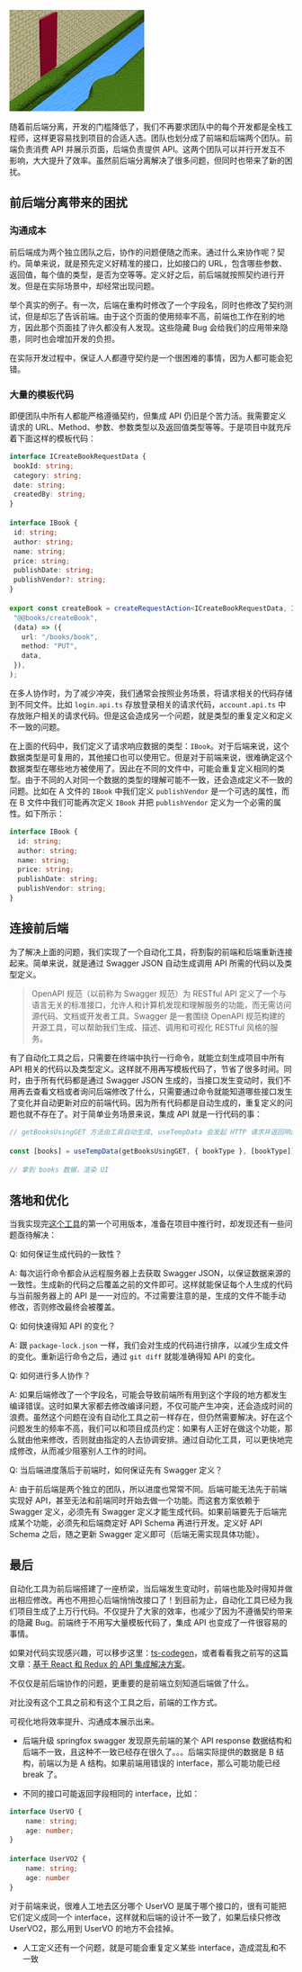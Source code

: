 ![bridge](搭建前后端之桥.assets/draw-bridge.gif)



随着前后端分离，开发的门槛降低了，我们不再要求团队中的每个开发都是全栈工程师，这样更容易找到项目的合适人选。团队也划分成了前端和后端两个团队。前端负责消费 API 并展示页面，后端负责提供 API。这两个团队可以并行开发互不影响，大大提升了效率。虽然前后端分离解决了很多问题，但同时也带来了新的困扰。



## 前后端分离带来的困扰

### 沟通成本

前后端成为两个独立团队之后，协作的问题便随之而来。通过什么来协作呢？契约。简单来说，就是预先定义好精准的接口，比如接口的 URL，包含哪些参数、返回值，每个值的类型，是否为空等等。定义好之后，前后端就按照契约进行开发。但是在实际场景中，却经常出现问题。

举个真实的例子。有一次，后端在重构时修改了一个字段名，同时也修改了契约测试，但是却忘了告诉前端。由于这个页面的使用频率不高，前端也工作在别的地方，因此那个页面挂了许久都没有人发现。这些隐藏 Bug 会给我们的应用带来隐患，同时也会增加开发的负担。

在实际开发过程中，保证人人都遵守契约是一个很困难的事情，因为人都可能会犯错。

### 大量的模板代码

即便团队中所有人都能严格遵循契约，但集成 API 仍旧是个苦力活。我需要定义请求的 URL、Method、参数、参数类型以及返回值类型等等。于是项目中就充斥着下面这样的模板代码：



 ```typescript
interface ICreateBookRequestData {
  bookId: string;
  category: string;
  date: string;
  createdBy: string;
}

interface IBook {
  id: string;
  author: string;
  name: string;
  price: string;
  publishDate: string;
  publishVendor?: string;
}

export const createBook = createRequestAction<ICreateBookRequestData, IBook>(
  "@@books/createBook",
  (data) => ({
    url: "/books/book",
    method: "PUT",
    data,
  }),
);
 ```



在多人协作时，为了减少冲突，我们通常会按照业务场景，将请求相关的代码存储到不同文件。比如 `login.api.ts` 存放登录相关的请求代码，`account.api.ts` 中存放账户相关的请求代码。但是这会造成另一个问题，就是类型的重复定义和定义不一致的问题。

在上面的代码中，我们定义了请求响应数据的类型：`IBook`。对于后端来说，这个数据类型是可复用的，其他接口也可以使用它。但是对于前端来说，很难确定这个数据类型在哪些地方被使用了。因此在不同的文件中，可能会重复定义相同的类型。由于不同的人对同一个数据的类型的理解可能不一致，还会造成定义不一致的问题。比如在 A 文件的 `IBook` 中我们定义 `publishVendor` 是一个可选的属性，而在 B 文件中我们可能再次定义 `IBook` 并把 `publishVendor` 定义为一个必需的属性。如下所示：



```typescript
interface IBook {
  id: string;
  author: string;
  name: string;
  price: string;
  publishDate: string; 
  publishVendor: string;
}
```



## 连接前后端

为了解决上面的问题，我们实现了一个自动化工具，将割裂的前端和后端重新连接起来。简单来说，就是通过 Swagger JSON 自动生成调用 API 所需的代码以及类型定义。

>  OpenAPI 规范（以前称为 Swagger 规范）为 RESTful API 定义了一个与语言无关的标准接口，允许人和计算机发现和理解服务的功能，而无需访问源代码、文档或开发者工具。Swagger 是一套围绕 OpenAPI 规范构建的开源工具，可以帮助我们生成、描述、调用和可视化 RESTful 风格的服务。

有了自动化工具之后，只需要在终端中执行一行命令，就能立刻生成项目中所有 API 相关的代码以及类型定义。这样就不用再写模板代码了，节省了很多时间。同时，由于所有代码都是通过 Swagger JSON 生成的，当接口发生变动时，我们不用再去查看文档或者询问后端修改了什么，只需要通过命令就能知道哪些接口发生了变化并自动更新对应的前端代码。因为所有代码都是自动生成的，重复定义的问题也就不存在了。对于简单业务场景来说，集成 API 就是一行代码的事：



```typescript
// getBooksUsingGET 方法由工具自动生成, useTempData 会发起 HTTP 请求并返回响应数据

const [books] = useTempData(getBooksUsingGET, { bookType }, [bookType]);

// 拿到 books 数据，渲染 UI
```



## 落地和优化

当我实现完[这个工具](https://github.com/reeli/ts-codegen)的第一个可用版本，准备在项目中推行时，却发现还有一些问题亟待解决：



Q: 如何保证生成代码的一致性？

A: 每次运行命令都会从远程服务器上去获取 Swagger JSON，以保证数据来源的一致性。生成新的代码之后覆盖之前的文件即可。这样就能保证每个人生成的代码与当前服务器上的 API 是一一对应的。不过需要注意的是，生成的文件不能手动修改，否则修改最终会被覆盖。



Q: 如何快速得知 API 的变化？

A: 跟 `package-lock.json` 一样，我们会对生成的代码进行排序，以减少生成文件的变化。重新运行命令之后，通过 `git diff` 就能准确得知 API 的变化。



Q: 如何进行多人协作？

A: 如果后端修改了一个字段名，可能会导致前端所有用到这个字段的地方都发生编译错误。这时如果大家都去修改编译问题，不仅可能产生冲突，还会造成时间的浪费。虽然这个问题在没有自动化工具之前一样存在，但仍然需要解决。好在这个问题发生的频率不高，我们可以和项目成员约定：如果有人正好在做这个功能，那么就由他来修改，否则就由指定的人去协调安排。通过自动化工具，可以更快地完成修改，从而减少阻塞别人工作的时间。



Q: 当后端进度落后于前端时，如何保证先有 Swagger 定义？

A: 由于前后端是两个独立的团队，所以进度也常常不同。后端可能无法先于前端实现好 API，甚至无法和前端同时开始去做一个功能。而这套方案依赖于 Swagger 定义，必须先有 Swagger 定义才能生成代码。如果前端要先于后端完成某个功能，必须先和后端商定好 API Schema 再进行开发。定义好 API Schema 之后，随之更新 Swagger 定义即可（后端无需实现具体功能）。



## 最后

自动化工具为前后端搭建了一座桥梁，当后端发生变动时，前端也能及时得知并做出相应修改。再也不用担心后端悄悄改接口了！到目前为止，自动化工具已经为我们项目生成了上万行代码。不仅提升了大家的效率，也减少了因为不遵循契约带来的隐藏 Bug。前端终于不用写大量模板代码了，集成 API 也变成了一件很容易的事情。



如果对代码实现感兴趣，可以移步这里：[ts-codegen](https://github.com/reeli/ts-codegen)，或者看看我之前写的这篇文章：[基于 React 和 Redux 的 API 集成解决方案](https://zhuanlan.zhihu.com/p/85912687)。



不仅仅是前后端协作的问题，更重要的是前端立刻知道后端做了什么。

对比没有这个工具之前和有这个工具之后，前端的工作方式。

可视化地将效率提升、沟通成本展示出来。

- 后端升级 springfox swagger 发现原先前端的某个 API response 数据结构和后端不一致，且这种不一致已经存在很久了。。。后端实际提供的数据是 B 结构，前端以为是 A 结构。如果前端用错误的 interface，那么可能功能已经 break 了。

- 不同的接口可能返回字段相同的 interface，比如：
  
```ts
interface UserVO {
    name: string;
    age: number;    
}

interface UserVO2 {
    name: string;
    age: number
}
```

对于前端来说，很难人工地去区分哪个 UserVO 是属于哪个接口的，很有可能把它们定义成同一个 interface，这样就和后端的设计不一致了，如果后续只修改 UserVO2，那么用到 UserVO 的地方不会挂掉。

-  人工定义还有一个问题，就是可能会重复定义某些 interface，造成混乱和不一致

